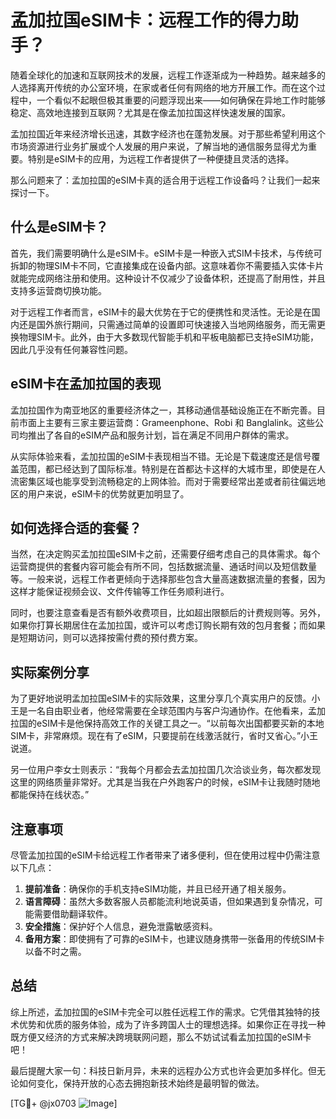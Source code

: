 # 孟加拉国eSIM卡：远程工作的得力助手？

随着全球化的加速和互联网技术的发展，远程工作逐渐成为一种趋势。越来越多的人选择离开传统的办公室环境，在家或者任何有网络的地方开展工作。而在这个过程中，一个看似不起眼但极其重要的问题浮现出来——如何确保在异地工作时能够稳定、高效地连接到互联网？尤其是在像孟加拉国这样快速发展的国家。

孟加拉国近年来经济增长迅速，其数字经济也在蓬勃发展。对于那些希望利用这个市场资源进行业务扩展或个人发展的用户来说，了解当地的通信服务显得尤为重要。特别是eSIM卡的应用，为远程工作者提供了一种便捷且灵活的选择。

那么问题来了：孟加拉国的eSIM卡真的适合用于远程工作设备吗？让我们一起来探讨一下。

## 什么是eSIM卡？

首先，我们需要明确什么是eSIM卡。eSIM卡是一种嵌入式SIM卡技术，与传统可拆卸的物理SIM卡不同，它直接集成在设备内部。这意味着你不需要插入实体卡片就能完成网络注册和使用。这种设计不仅减少了设备体积，还提高了耐用性，并且支持多运营商切换功能。

对于远程工作者而言，eSIM卡的最大优势在于它的便携性和灵活性。无论是在国内还是国外旅行期间，只需通过简单的设置即可快速接入当地网络服务，而无需更换物理SIM卡。此外，由于大多数现代智能手机和平板电脑都已支持eSIM功能，因此几乎没有任何兼容性问题。

## eSIM卡在孟加拉国的表现

孟加拉国作为南亚地区的重要经济体之一，其移动通信基础设施正在不断完善。目前市面上主要有三家主要运营商：Grameenphone、Robi 和 Banglalink。这些公司均推出了各自的eSIM产品和服务计划，旨在满足不同用户群体的需求。

从实际体验来看，孟加拉国的eSIM卡表现相当不错。无论是下载速度还是信号覆盖范围，都已经达到了国际标准。特别是在首都达卡这样的大城市里，即使是在人流密集区域也能享受到流畅稳定的上网体验。而对于需要经常出差或者前往偏远地区的用户来说，eSIM卡的优势就更加明显了。

## 如何选择合适的套餐？

当然，在决定购买孟加拉国eSIM卡之前，还需要仔细考虑自己的具体需求。每个运营商提供的套餐内容可能会有所不同，包括数据流量、通话时间以及短信数量等。一般来说，远程工作者更倾向于选择那些包含大量高速数据流量的套餐，因为这样才能保证视频会议、文件传输等工作任务顺利进行。

同时，也要注意查看是否有额外收费项目，比如超出限额后的计费规则等。另外，如果你打算长期居住在孟加拉国，或许可以考虑订购长期有效的包月套餐；而如果是短期访问，则可以选择按需付费的预付费方案。

## 实际案例分享

为了更好地说明孟加拉国eSIM卡的实际效果，这里分享几个真实用户的反馈。小王是一名自由职业者，他经常需要在全球范围内与客户沟通协作。在他看来，孟加拉国的eSIM卡是他保持高效工作的关键工具之一。“以前每次出国都要买新的本地SIM卡，非常麻烦。现在有了eSIM，只要提前在线激活就行，省时又省心。”小王说道。

另一位用户李女士则表示：“我每个月都会去孟加拉国几次洽谈业务，每次都发现这里的网络质量非常好。尤其是当我在户外跑客户的时候，eSIM卡让我随时随地都能保持在线状态。”

## 注意事项

尽管孟加拉国的eSIM卡给远程工作者带来了诸多便利，但在使用过程中仍需注意以下几点：

1. **提前准备**：确保你的手机支持eSIM功能，并且已经开通了相关服务。
2. **语言障碍**：虽然大多数客服人员都能流利地说英语，但如果遇到复杂情况，可能需要借助翻译软件。
3. **安全措施**：保护好个人信息，避免泄露敏感资料。
4. **备用方案**：即使拥有了可靠的eSIM卡，也建议随身携带一张备用的传统SIM卡以备不时之需。

## 总结

综上所述，孟加拉国的eSIM卡完全可以胜任远程工作的需求。它凭借其独特的技术优势和优质的服务体验，成为了许多跨国人士的理想选择。如果你正在寻找一种既方便又经济的方式来解决跨境联网问题，那么不妨试试看孟加拉国的eSIM卡吧！

最后提醒大家一句：科技日新月异，未来的远程办公方式也许会更加多样化。但无论如何变化，保持开放的心态去拥抱新技术始终是最明智的做法。

[TG💪+ @jx0703 ![Image](https://github.com/user-attachments/assets/dbca1d08-cadb-493c-b0ec-ad6f7a83f270)]